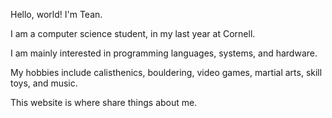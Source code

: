 Hello, world! I'm Tean.

I am a computer science student, in my last year at <span class="red-text">Cornell</span>.

I am mainly interested in programming languages, systems, and hardware.

My hobbies include calisthenics, bouldering, video games, martial arts, skill toys, and music.

This website is where share things about me.

